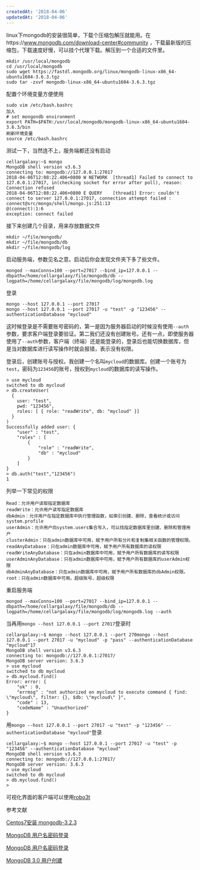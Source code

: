 ```yaml
---
createdAt: '2018-04-06'
updatedAt: '2018-04-06'
---
```


<!--more-->

linux下mongodb的安装很简单，下载个压缩包解压就能用。在https://www.mongodb.com/download-center#community ，下载最新版的压缩包，下载速度好慢，可以挂个代理下载。解压到一个合适的文件里。

```shell
mkdir /usr/local/mongodb
cd /usr/local/mongodb
sudo wget https://fastdl.mongodb.org/linux/mongodb-linux-x86_64-ubuntu1604-3.6.3.tgz
sudo tar -zxvf mongodb-linux-x86_64-ubuntu1604-3.6.3.tgz
```

配置个环境变量方便使用

```shell
sudo vim /etc/bash.bashrc
加入
# set mongondb environment
export PATH=$PATH:/usr/local/mongodb/mongodb-linux-x86_64-ubuntu1604-3.6.3/bin
刷新环境变量
source /etc/bash.bashrc
```

测试一下，当然连不上，服务端都还没有启动

```shell
cellargalaxy:~$ mongo
MongoDB shell version v3.6.3
connecting to: mongodb://127.0.0.1:27017
2018-04-06T12:08:22.406+0800 W NETWORK  [thread1] Failed to connect to 127.0.0.1:27017, in(checking socket for error after poll), reason: Connection refused
2018-04-06T12:08:22.406+0800 E QUERY    [thread1] Error: couldn't connect to server 127.0.0.1:27017, connection attempt failed :
connect@src/mongo/shell/mongo.js:251:13
@(connect):1:6
exception: connect failed
```

接下来创建几个目录，用来存放数据文件

```shell
mkdir ~/file/mongodb/
mkdir ~/file/mongodb/db
mkdir ~/file/mongodb/log
```

启动服务端，参数见名之意。启动后你会发现文件夹下多了些文件。

```shell
mongod --maxConns=100 --port=27017 --bind_ip=127.0.0.1 --dbpath=/home/cellargalaxy/file/mongodb/db --logpath=/home/cellargalaxy/file/mongodb/log/mongodb.log
```

登录

```shell
mongo --host 127.0.0.1 --port 27017
mongo --host 127.0.0.1 --port 27017 -u "test" -p "123456" --authenticationDatabase "mycloud"
```
这时候登录是不需要账号密码的，第一是因为服务器启动的时候没有使用`--auth`参数，要求客户端登录要验证。第二我们还没有创建账号。还有一点，即使服务器使用了`--auth`参数，客户端（终端）还是能登录的，登录后也能切换数据库，但是当对数据库进行读写操作时就会报错，表示没有权限。

登录后，创建账号与授权。我创建一个名叫`mycloud`的数据库。创建一个账号为`test`，密码为`123456`的账号，授权到`mycloud`的数据库的读写操作。
```shell
> use mycloud
switched to db mycloud
> db.createUser(
  {
    user: "test",
    pwd: "123456",
    roles: [ { role: "readWrite", db: "mycloud" }]
  }
)
Successfully added user: {
    "user" : "test",
    "roles" : [
        {
            "role" : "readWrite",
            "db" : "mycloud"
        }
    ]
}
> db.auth("test","123456")
1
```
列举一下常见的权限
```
Read：允许用户读取指定数据库
readWrite：允许用户读写指定数据库
dbAdmin：允许用户在指定数据库中执行管理函数，如索引创建、删除，查看统计或访问system.profile
userAdmin：允许用户向system.users集合写入，可以找指定数据库里创建、删除和管理用户
clusterAdmin：只在admin数据库中可用，赋予用户所有分片和复制集相关函数的管理权限。
readAnyDatabase：只在admin数据库中可用，赋予用户所有数据库的读权限
readWriteAnyDatabase：只在admin数据库中可用，赋予用户所有数据库的读写权限
userAdminAnyDatabase：只在admin数据库中可用，赋予用户所有数据库的userAdmin权限
dbAdminAnyDatabase：只在admin数据库中可用，赋予用户所有数据库的dbAdmin权限。
root：只在admin数据库中可用。超级账号，超级权限
```
重启服务端
```shell
mongod --maxConns=100 --port=27017 --bind_ip=127.0.0.1 --dbpath=/home/cellargalaxy/file/mongodb/db --logpath=/home/cellargalaxy/file/mongodb/log/mongodb.log --auth
```
当再用`mongo --host 127.0.0.1 --port 27017`登录时
```shell
cellargalaxy:~$ mongo --host 127.0.0.1 --port 270mongo --host 127.0.0.1 --port 27017 -u "mycloud" -p "pass" --authenticationDatabase "mycloud"17
MongoDB shell version v3.6.3
connecting to: mongodb://127.0.0.1:27017/
MongoDB server version: 3.6.3
> use mycloud
switched to db mycloud
> db.mycloud.find()
Error: error: {
    "ok" : 0,
    "errmsg" : "not authorized on mycloud to execute command { find: \"mycloud\", filter: {}, $db: \"mycloud\" }",
    "code" : 13,
    "codeName" : "Unauthorized"
}
```
用`mongo --host 127.0.0.1 --port 27017 -u "test" -p "123456" --authenticationDatabase "mycloud"`登录
```shell
cellargalaxy:~$ mongo --host 127.0.0.1 --port 27017 -u "test" -p "123456" --authenticationDatabase "mycloud"
MongoDB shell version v3.6.3
connecting to: mongodb://127.0.0.1:27017/
MongoDB server version: 3.6.3
> use mycloud
switched to db mycloud
> db.mycloud.find()
>
```
可视化界面的客户端可以使用[robo3t](https://robomongo.org/download "robo3t")


参考文献

[Centos7安装 mongodb-3.2.3](https://my.oschina.net/Kxvz/blog/624675 "Centos7安装 mongodb-3.2.3")

[MongoDB 用户名密码登录](https://www.jianshu.com/p/79caa1cc49a5 "MongoDB 用户名密码登录")

[MongoDB 用户名密码登录](https://www.jianshu.com/p/79caa1cc49a5 "MongoDB 用户名密码登录")

[MongoDB 3.0 用户创建](http://www.cnblogs.com/zhoujinyi/p/4610050.html "MongoDB 3.0 用户创建")